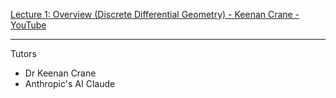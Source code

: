 [Lecture 1: Overview (Discrete Differential Geometry) - Keenan Crane - YouTube](https://youtu.be/8JCR6z3GLVI?si=B0wkmZ0fWkvEeT8T)

- - - -

Tutors

* Dr Keenan Crane
* Anthropic's AI Claude
